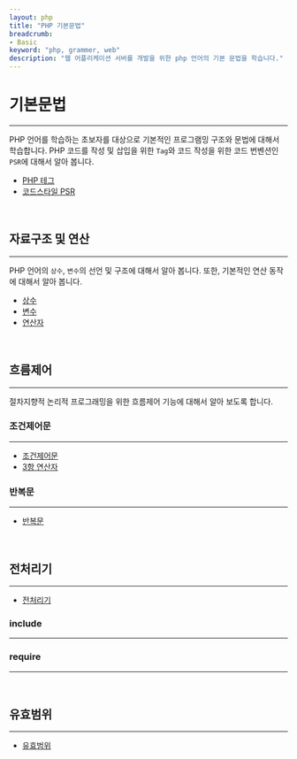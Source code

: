 ```yaml
---
layout: php
title: "PHP 기본문법"
breadcrumb:
- Basic
keyword: "php, grammer, web"
description: "웹 어플리케이션 서버를 개발을 위한 php 언어의 기본 문법을 학습니다."
---
```


# 기본문법
---
PHP 언어를 학습하는 초보자를 대상으로 기본적인 프로그램밍 구조와 문법에 대해서 학습합니다. 
PHP 코드를 작성 및 삽입을 위한 `Tag`와 코드 작성을 위한 코드 번벤션인 `PSR`에 대해서 알아 봅니다.

* [PHP 테그](tag)
* [코드스타일 PSR](psr)

<br>

## 자료구조 및 연산
---
PHP 언어의 `상수`, `변수`의 선언 및 구조에 대해서 알아 봅니다. 또한, 기본적인 연산 동작에 대해서 알아 봅니다. 

* [상수](const)
* [변수](variable)
* [연산자](operator)

<br>

## 흐름제어
---
절차지향적 논리적 프로그래밍을 위한 흐름제어 기능에 대해서 알아 보도록 합니다.  

### 조건제어문
---
* [조건제어문](condition)
* [3항 연산자](condition/ternary)

### 반복문
---
* [반복문](loop)

<br>

## 전처리기
---
* [전처리기](./11)

### include
---

### require
---

<br>

## 유효범위
---
* [유효범위](scope)

<br>

